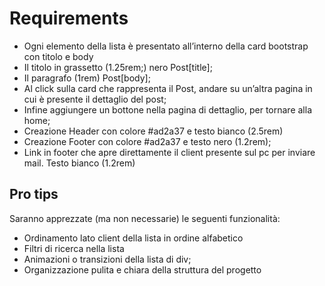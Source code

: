 # Requirements
- Ogni elemento della lista è presentato all’interno della card bootstrap con titolo e body
- Il titolo in grassetto (1.25rem;) nero Post[title];
- Il paragrafo (1rem) Post[body];
- Al click sulla card che rappresenta il Post, andare su un’altra pagina in cui è presente il dettaglio 
del post;
- Infine aggiungere un bottone nella pagina di dettaglio, per tornare alla home;
- Creazione Header con colore #ad2a37 e testo bianco (2.5rem)
- Creazione Footer con colore #ad2a37 e testo nero (1.2rem);
- Link in footer che apre direttamente il client presente sul pc per inviare mail. Testo bianco 
(1.2rem)

## Pro tips
Saranno apprezzate (ma non necessarie) le seguenti funzionalità:
- Ordinamento lato client della lista in ordine alfabetico
- Filtri di ricerca nella lista
- Animazioni o transizioni della lista di div;
- Organizzazione pulita e chiara della struttura del progetto